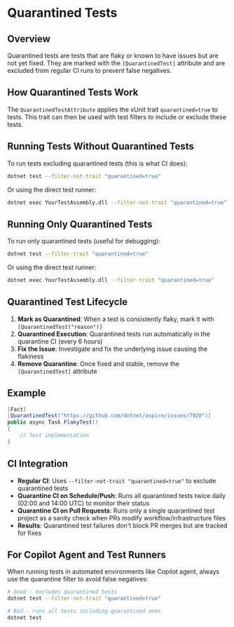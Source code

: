 # Quarantined Tests

## Overview

Quarantined tests are tests that are flaky or known to have issues but are not yet fixed. They are marked with the `[QuarantinedTest]` attribute and are excluded from regular CI runs to prevent false negatives.

## How Quarantined Tests Work

The `QuarantinedTestAttribute` applies the xUnit trait `quarantined=true` to tests. This trait can then be used with test filters to include or exclude these tests.

## Running Tests Without Quarantined Tests

To run tests excluding quarantined tests (this is what CI does):

```bash
dotnet test --filter-not-trait "quarantined=true"
```

Or using the direct test runner:

```bash
dotnet exec YourTestAssembly.dll --filter-not-trait "quarantined=true"
```

## Running Only Quarantined Tests

To run only quarantined tests (useful for debugging):

```bash
dotnet test --filter-trait "quarantined=true"
```

Or using the direct test runner:

```bash
dotnet exec YourTestAssembly.dll --filter-trait "quarantined=true"
```

## Quarantined Test Lifecycle

1. **Mark as Quarantined**: When a test is consistently flaky, mark it with `[QuarantinedTest("reason")]`
2. **Quarantined Execution**: Quarantined tests run automatically in the quarantine CI (every 6 hours)
3. **Fix the Issue**: Investigate and fix the underlying issue causing the flakiness
4. **Remove Quarantine**: Once fixed and stable, remove the `[QuarantinedTest]` attribute

## Example

```csharp
[Fact]
[QuarantinedTest("https://github.com/dotnet/aspire/issues/7920")]
public async Task FlakyTest()
{
    // Test implementation
}
```

## CI Integration

- **Regular CI**: Uses `--filter-not-trait "quarantined=true"` to exclude quarantined tests
- **Quarantine CI on Schedule/Push**: Runs all quarantined tests twice daily (02:00 and 14:00 UTC) to monitor their status
- **Quarantine CI on Pull Requests**: Runs only a single quarantined test project as a sanity check when PRs modify workflow/infrastructure files
- **Results**: Quarantined test failures don't block PR merges but are tracked for fixes

## For Copilot Agent and Test Runners

When running tests in automated environments like Copilot agent, always use the quarantine filter to avoid false negatives:

```bash
# Good - excludes quarantined tests
dotnet test --filter-not-trait "quarantined=true"

# Bad - runs all tests including quarantined ones
dotnet test
```
